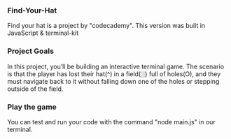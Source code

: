 ### Find-Your-Hat
Find your hat is a project by "codecademy".
This version was built in JavaScript & terminal-kit

### Project Goals
In this project, you’ll be building an interactive terminal game. The scenario is that the player has lost their hat(^) in a field(░) full of holes(O), and they must navigate back to it without falling down one of the holes or stepping outside of the field.

### Play the game
You can test and run your code with the command "node main.js" in our terminal.

